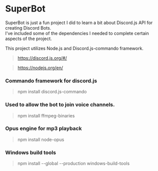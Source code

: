 # SuperBot

SuperBot is just a fun project I did to learn a bit about Discord.js API for creating Discord Bots.  
I've included some of the dependencies I needed to complete certain aspects of the project.  

This project utilizes Node.js and Discord.js-commando framework.
> https://discord.js.org/#/

> https://nodejs.org/en/

### Commando framework for discord.js
> npm install discord.js-commando

### Used to allow the bot to join voice channels.
> npm install ffmpeg-binaries 

### Opus engine for mp3 playback
> npm install node-opus

### Windows build tools
> npm install --global --production windows-build-tools